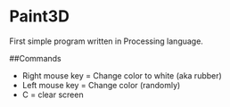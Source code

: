 # Paint3D
First simple program written in Processing language. 

##Commands

* Right mouse key = Change color to white (aka rubber)
* Left mouse key = Change color (randomly)
* C = clear screen
